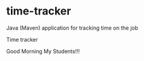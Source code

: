 # time-tracker
Java (Maven) application for tracking time on the job

Time tracker

Good Morning My Students!!!
